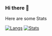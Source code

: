 ### Hi there 👋

Here are some Stats

[![Langs](https://github-readme-stats-powy-e.vercel.app/ai/top-langs/?username=powy-e&langs_count=3&?exclude_repo=CheckVac&theme=radical)](https://www.youtube.com/watch?v=dQw4w9WgXcQ)
[![Stats](https://github-readme-stats-powy-e.vercel.app/api?username=powy-e&show_icons=true&theme=radical)](https://www.youtube.com/watch?v=M5V_IXMewl4)

